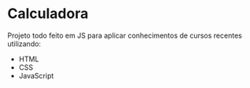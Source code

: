 # Calculadora

Projeto todo feito em JS para aplicar conhecimentos de cursos recentes utilizando:
- HTML
- CSS
- JavaScript

